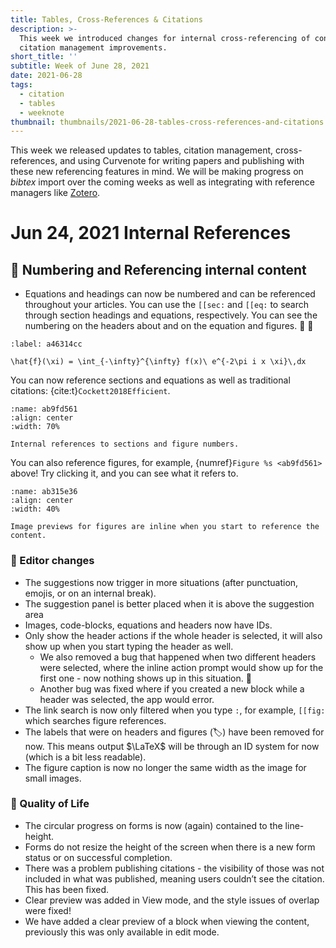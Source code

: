 ```yaml
---
title: Tables, Cross-References & Citations
description: >-
  This week we introduced changes for internal cross-referencing of content and
  citation management improvements.
short_title: ''
subtitle: Week of June 28, 2021
date: 2021-06-28
tags:
  - citation
  - tables
  - weeknote
thumbnail: thumbnails/2021-06-28-tables-cross-references-and-citations.png
---
```


This week we released updates to tables, citation management, cross-references, and using Curvenote for writing papers and publishing with these new referencing features in mind. We will be making progress on _bibtex_ import over the coming weeks as well as integrating with reference managers like [Zotero](https://www.zotero.org/).

# Jun 24, 2021 Internal References

## 🔢 Numbering and Referencing internal content

- Equations and headings can now be numbered and can be referenced throughout your articles. You can use the `[[sec:` and `[[eq:` to search through section headings and equations, respectively. You can see the numbering on the headers about and on the equation and figures. 🚀 🔢

```{math}
:label: a46314cc

\hat{f}(\xi) = \int_{-\infty}^{\infty} f(x)\ e^{-2\pi i x \xi}\,dx
```

You can now reference sections and equations as well as traditional citations: {cite:t}`Cockett2018Efficient`.

```{figure} images/9Kv3iYv0uCgaG0zl4WDZ-wJfz7n327hL6BPok8gPx-v2.gif
:name: ab9fd561
:align: center
:width: 70%

Internal references to sections and figure numbers.
```

You can also reference figures, for example, {numref}`Figure %s <ab9fd561>` above! Try clicking it, and you can see what it refers to.

```{figure} images/9Kv3iYv0uCgaG0zl4WDZ-4PpZUKxmFOR3XCya7UFE-v2.png
:name: ab315e36
:align: center
:width: 40%

Image previews for figures are inline when you start to reference the content.
```

### 📝 Editor changes

- The suggestions now trigger in more situations (after punctuation, emojis, or on an internal break).
- The suggestion panel is better placed when it is above the suggestion area
- Images, code-blocks, equations and headers now have IDs.
- Only show the header actions if the whole header is selected, it will also show up when you start typing the header as well.
  - We also removed a bug that happened when two different headers were selected, where the inline action prompt would show up for the first one - now nothing shows up in this situation. 🧙
  - Another bug was fixed where if you created a new block while a header was selected, the app would error.
- The link search is now only filtered when you type `:`, for example, `[[fig:` which searches figure references.
- The labels that were on headers and figures (🏷️) have been removed for now. This means output $\LaTeX$ will be through an ID system for now (which is a bit less readable).
- The figure caption is now no longer the same width as the image for small images.

### 💌 Quality of Life

- The circular progress on forms is now (again) contained to the line-height.
- Forms do not resize the height of the screen when there is a new form status or on successful completion.
- There was a problem publishing citations - the visibility of those was not included in what was published, meaning users couldn’t see the citation. This has been fixed.
- Clear preview was added in View mode, and the style issues of overlap were fixed!
- We have added a clear preview of a block when viewing the content, previously this was only available in edit mode.
